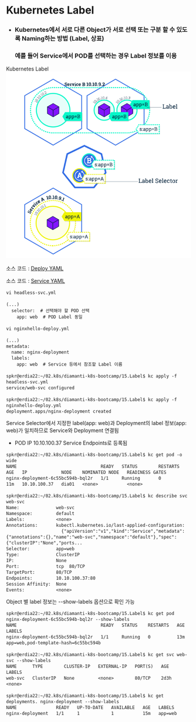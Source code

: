 # Kubernetes Label

- ### Kubernetes에서 서로 다른 Object가 서로 선택 또는 구분 할 수 있도록 Naming하는 방법 (Label, 상표)
  ### 예를 들어 Service에서 POD를 선택하는 경우 Label 정보를 이용

Kubernetes Label
![Label](./200617k8sLabel.png)

소스 코드 : [Deploy YAML](15.Label/nginxhello-deploy.yml)

소스 코드 : [Service YAML](./headless-svc.yml)

```
vi headless-svc.yml

(...)
  selector:  # 선택해야 할 POD 선택
    app: web  # POD Label 동일

vi nginxhello-deploy.yml

(...)
metadata:
  name: nginx-deployment
  labels:
    app: web  # Service 등에서 참조할 Label 이름 

spkr@erdia22:~/02.k8s/diamanti-k8s-bootcamp/15.Label$ kc apply -f headless-svc.yml
service/web-svc configured

spkr@erdia22:~/02.k8s/diamanti-k8s-bootcamp/15.Label$ kc apply -f nginxhello-deploy.yml
deployment.apps/nginx-deployment created

```
Service Selector에서 지정한 label(app: web)과 Deployment의 label 정보(app: web)가 일치하므로 Service와 Deployment 연결됨 
- POD IP 10.10.100.37 Service Endpoints로 등록됨 
```
spkr@erdia22:~/02.k8s/diamanti-k8s-bootcamp/15.Label$ kc get pod -o wide
NAME                                READY   STATUS        RESTARTS   AGE   IP             NODE    NOMINATED NODE   READINESS GATES
nginx-deployment-6c55bc594b-bql2r   1/1     Running       0          11m   10.10.100.37   dia01   <none>           <none>

spkr@erdia22:~/02.k8s/diamanti-k8s-bootcamp/15.Label$ kc describe svc web-svc
Name:              web-svc
Namespace:         default
Labels:            <none>
Annotations:       kubectl.kubernetes.io/last-applied-configuration:
                     {"apiVersion":"v1","kind":"Service","metadata":{"annotations":{},"name":"web-svc","namespace":"default"},"spec":{"clusterIP":"None","ports...
Selector:          app=web
Type:              ClusterIP
IP:                None
Port:              tcp  80/TCP
TargetPort:        80/TCP
Endpoints:         10.10.100.37:80
Session Affinity:  None
Events:            <none>
```

Object 별 label 정보는 --show-labels 옵션으로 확인 가능 
```
spkr@erdia22:~/02.k8s/diamanti-k8s-bootcamp/15.Label$ kc get pod nginx-deployment-6c55bc594b-bql2r --show-labels
NAME                                READY   STATUS    RESTARTS   AGE   LABELS
nginx-deployment-6c55bc594b-bql2r   1/1     Running   0          13m   app=web,pod-template-hash=6c55bc594b

spkr@erdia22:~/02.k8s/diamanti-k8s-bootcamp/15.Label$ kc get svc web-svc --show-labels
NAME      TYPE        CLUSTER-IP   EXTERNAL-IP   PORT(S)   AGE    LABELS
web-svc   ClusterIP   None         <none>        80/TCP    2d3h   <none>

spkr@erdia22:~/02.k8s/diamanti-k8s-bootcamp/15.Label$ kc get deployments. nginx-deployment --show-labels
NAME               READY   UP-TO-DATE   AVAILABLE   AGE   LABELS
nginx-deployment   1/1     1            1           15m   app=web
```
